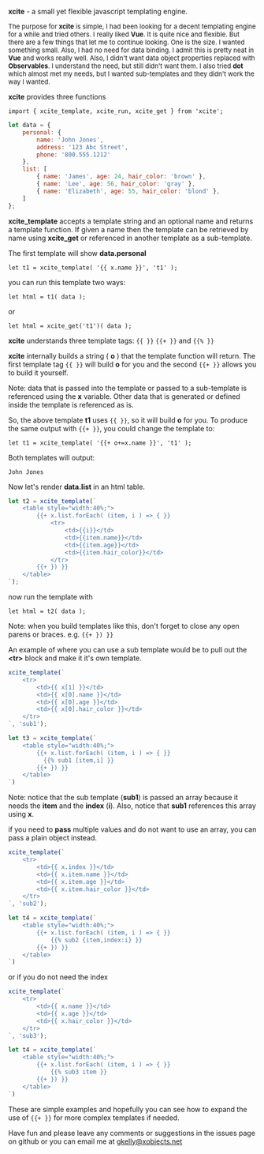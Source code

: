 **xcite** - a small yet flexible javascript templating engine.

<font size="-1">The purpose for **xcite** is simple, I had been looking for a decent templating engine for a while and tried others.  I really liked **Vue**.  It is quite nice and flexible.  But there are a few things that let me to continue looking.  One is the size.  I wanted something small.  Also, I had no need for data binding.  I admit this is pretty neat in **Vue**  and works really well.  Also, I didn't want data object properties replaced with **Observables**.  I understand the need, but still didn't want them.  I also tried **dot** which almost met my needs, but I wanted sub-templates and they didn't work the way I wanted.</font>


**xcite** provides three functions

```javacript
import { xcite_template, xcite_run, xcite_get } from 'xcite';
```

```javascript
let data = {
    personal: {
        name: 'John Jones',
        address: '123 Abc Street',
        phone: '800.555.1212'
    }, 
    list: [
        { name: 'James', age: 24, hair_color: 'brown' },
        { name: 'Lee', age: 56, hair_color: 'gray' },
        { name: 'Elizabeth', age: 55, hair_color: 'blond' },
    ] 
};
```

**xcite_template** accepts a template string and an optional name and returns a template function.  If given a name then the template can be retrieved by name using **xcite_get** or referenced in another template as a sub-template.

The first template will show **data.personal**

`let t1 = xcite_template( '{{ x.name }}', 't1' );`

you can run this template two ways:

`let html = t1( data );`

or

`let html = xcite_get('t1')( data );`

**xcite** understands three template tags: `{{ }}` `{{+ }}` and `{{% }}`

**xcite** internally builds a string ( **o** ) that the template function will return.  The first template tag `{{ }}` will build **o** for you and the second `{{+ }}` allows you to build it yourself.

Note: data that is passed into the template or passed to a sub-template is referenced using the **x** variable.  Other data that is generated or defined inside the template is referenced as is.

So, the above template **t1** uses `{{ }}`, so it will build **o** for you.  To produce the same output with `{{+ }}`, you could change the template to:

`let t1 = xcite_template( '{{+ o+=x.name }}', 't1' );`

Both templates will output:

`John Jones`

Now let's render **data.list** in an html table.

```javascript
let t2 = xcite_template(`
    <table style="width:40%;">
        {{+ x.list.forEach( (item, i ) => { }}
            <tr>
                <td>{{i}}</td>
                <td>{{item.name}}</td>
                <td>{{item.age}}</td>
                <td>{{item.hair_color}}</td>
            </tr>
        {{+ }) }} 
    </table>
`);
```

now run the template with

`let html = t2( data );`

Note: when you build templates like this, don't forget to close any open parens or braces. e.g. `{{+ }) }}`  

An example of where you can use a sub template would be to pull out the **&lt;tr>** block and make it it's own template.

```javascript
xcite_template(`
    <tr>
        <td>{{ x[1] }}</td>
        <td>{{ x[0].name }}</td>
        <td>{{ x[0].age }}</td>
        <td>{{ x[0].hair_color }}</td>
    </tr>
`, 'sub1');

let t3 = xcite_template(`
    <table style="width:40%;">
        {{+ x.list.forEach( (item, i ) => { }}
          {{% sub1 [item,i] }}
        {{+ }) }} 
    </table>
`)
```

Note: notice that the sub template (**sub1**) is passed an array because it needs the **item** and the **index** (**i**).  Also, notice that **sub1** references this array using **x**.

if you need to **pass** multiple values and do not want to use an array, you can pass a plain object instead. 

```javascript
xcite_template(`
    <tr>
        <td>{{ x.index }}</td>
        <td>{{ x.item.name }}</td>
        <td>{{ x.item.age }}</td>
        <td>{{ x.item.hair_color }}</td>
    </tr>
`, 'sub2');

let t4 = xcite_template(`
    <table style="width:40%;">
        {{+ x.list.forEach( (item, i ) => { }}
            {{% sub2 {item,index:i} }}
        {{+ }) }} 
    </table>
`)
```

or if you do not need the index

```javascript
xcite_template(`
    <tr>
        <td>{{ x.name }}</td>
        <td>{{ x.age }}</td>
        <td>{{ x.hair_color }}</td>
    </tr>
`, 'sub3');

let t4 = xcite_template(`
    <table style="width:40%;">
        {{+ x.list.forEach( (item, i ) => { }}
            {{% sub3 item }}
        {{+ }) }} 
    </table>
`)
```
These are simple examples and hopefully you can see how to expand the use of `{{+ }}` for more complex templates if needed.

Have fun and please leave any comments or suggestions in the issues page on github or you can email me at gkelly@xobjects.net